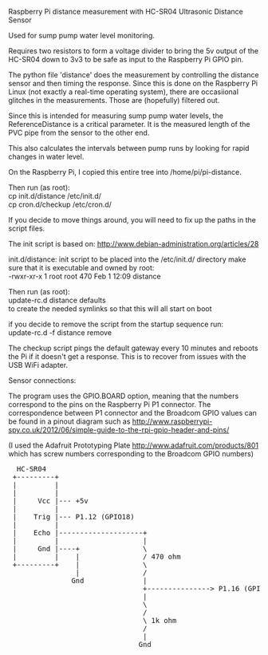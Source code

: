 Raspberry Pi distance measurement with HC-SR04 Ultrasonic Distance Sensor

Used for sump pump water level monitoring.

Requires two resistors to form a voltage divider to bring the 5v output of the
HC-SR04 down to 3v3 to be safe as input to the Raspberry Pi GPIO pin.


The python file 'distance' does the measurement by controlling the distance
sensor and then timing the response.  Since this is done on the Raspberry Pi
Linux (not exactly a real-time operating system), there are occasiional glitches in the measurements.  Those are (hopefully) filtered out.

Since this is intended for measuring sump pump water levels, the ReferenceDistance is a critical parameter.  It is the measured length of the PVC pipe from the
sensor to the other end.

This also calculates the intervals between pump runs by looking for rapid changes in water level.

On the Raspberry Pi, I copied this entire tree into /home/pi/pi-distance.  

Then run (as root):  
cp init.d/distance /etc/init.d/  
cp cron.d/checkup /etc/cron.d/  

If you decide to move things around, you will need to fix up the paths in the script files.

The init script is based on: http://www.debian-administration.org/articles/28

init.d/distance:  init script to be placed into the /etc/init.d/ directory
make sure that it is executable and owned by root:  
  -rwxr-xr-x 1 root root 470 Feb  1 12:09 distance  

Then run (as root):  
  update-rc.d distance defaults  
to create the needed symlinks so that this will all start on boot  

if you decide to remove the script from the startup sequence run:  
  update-rc.d -f distance remove  

The checkup script pings the default gateway every 10 minutes and reboots the Pi if it doesn't get a response.  This is to recover from issues with the USB WiFi adapter.

Sensor connections:

The program uses the GPIO.BOARD option, meaning that the numbers correspond to
the pins on the Raspberry Pi P1 connector.  The correspondence between P1
connector and the Broadcom GPIO values can be found in a pinout diagram such
as http://www.raspberrypi-spy.co.uk/2012/06/simple-guide-to-the-rpi-gpio-header-and-pins/

(I used the Adafruit Prototyping Plate http://www.adafruit.com/products/801 which has screw numbers corresponding to the Broadcom GPIO numbers)


<pre>
  HC-SR04
 +---------+
 |         |
 |         |
 |     Vcc |--- +5v
 |         |
 |    Trig |--- P1.12 (GPIO18)
 |         |
 |    Echo |--------------------+
 |         |                    |
 |     Gnd |----+               \ 
 |         |    |               / 470 ohm
 +---------+    |               \
                |               /
               Gnd              |
                                +---------------> P1.16 (GPIO23)
                                |
                                \
                                /
                                \ 1k ohm
                                /
                                |
                               Gnd
</pre>
